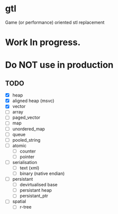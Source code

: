 # gtl
Game (or performance) oriented stl replacement

# Work In progress.
# Do NOT use in production

## TODO

 - [x] heap
 - [x] aligned heap (msvc)
 - [x] vector
 - [ ] array
 - [ ] paged_vector
 - [ ] map
 - [ ] unordered_map
 - [ ] queue
 - [ ] pooled_string
 - [ ] atomic
    - [ ] counter
    - [ ] pointer
 - [ ] serialisation
    - [ ] text (xml)
    - [ ] binary (native endian)
 - [ ] persistant
   - [ ] devirtualised base
   - [ ] persistant heap
   - [ ] persistant_ptr
 - [ ] spatial
   - [ ] r-tree
